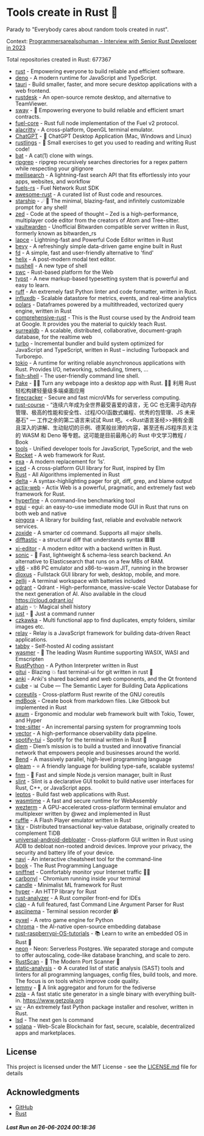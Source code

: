 # Tools create in Rust :crab: 

Parady to "Everybody cares about random tools created in rust".

Context: [Programmersarealsohuman - Interview with Senior Rust Developer in 2023](https://www.youtube.com/watch?v=TGfQu0bQTKc&ab_channel=Programmersarealsohuman) 

Total repositories created in Rust: 677367

- [rust](https://github.com/rust-lang/rust) - Empowering everyone to build reliable and efficient software.
- [deno](https://github.com/denoland/deno) - A modern runtime for JavaScript and TypeScript.
- [tauri](https://github.com/tauri-apps/tauri) - Build smaller, faster, and more secure desktop applications with a web frontend.
- [rustdesk](https://github.com/rustdesk/rustdesk) - An open-source remote desktop, and alternative to TeamViewer.
- [sway](https://github.com/FuelLabs/sway) - 🌴 Empowering everyone to build reliable and efficient smart contracts.
- [fuel-core](https://github.com/FuelLabs/fuel-core) - Rust full node implementation of the Fuel v2 protocol.
- [alacritty](https://github.com/alacritty/alacritty) - A cross-platform, OpenGL terminal emulator.
- [ChatGPT](https://github.com/lencx/ChatGPT) - 🔮 ChatGPT Desktop Application (Mac, Windows and Linux)
- [rustlings](https://github.com/rust-lang/rustlings) - :crab: Small exercises to get you used to reading and writing Rust code!
- [bat](https://github.com/sharkdp/bat) - A cat(1) clone with wings.
- [ripgrep](https://github.com/BurntSushi/ripgrep) - ripgrep recursively searches directories for a regex pattern while respecting your gitignore
- [meilisearch](https://github.com/meilisearch/meilisearch) - A lightning-fast search API that fits effortlessly into your apps, websites, and workflow
- [fuels-rs](https://github.com/FuelLabs/fuels-rs) - Fuel Network Rust SDK
- [awesome-rust](https://github.com/rust-unofficial/awesome-rust) - A curated list of Rust code and resources.
- [starship](https://github.com/starship/starship) - ☄🌌️  The minimal, blazing-fast, and infinitely customizable prompt for any shell!
- [zed](https://github.com/zed-industries/zed) - Code at the speed of thought – Zed is a high-performance, multiplayer code editor from the creators of Atom and Tree-sitter.
- [vaultwarden](https://github.com/dani-garcia/vaultwarden) - Unofficial Bitwarden compatible server written in Rust, formerly known as bitwarden_rs
- [lapce](https://github.com/lapce/lapce) - Lightning-fast and Powerful Code Editor written in Rust
- [bevy](https://github.com/bevyengine/bevy) - A refreshingly simple data-driven game engine built in Rust
- [fd](https://github.com/sharkdp/fd) - A simple, fast and user-friendly alternative to 'find'
- [helix](https://github.com/helix-editor/helix) - A post-modern modal text editor.
- [nushell](https://github.com/nushell/nushell) - A new type of shell
- [swc](https://github.com/swc-project/swc) - Rust-based platform for the Web
- [typst](https://github.com/typst/typst) - A new markup-based typesetting system that is powerful and easy to learn.
- [ruff](https://github.com/astral-sh/ruff) - An extremely fast Python linter and code formatter, written in Rust.
- [influxdb](https://github.com/influxdata/influxdb) - Scalable datastore for metrics, events, and real-time analytics
- [polars](https://github.com/pola-rs/polars) - Dataframes powered by a multithreaded, vectorized query engine, written in Rust
- [comprehensive-rust](https://github.com/google/comprehensive-rust) - This is the Rust course used by the Android team at Google. It provides you the material to quickly teach Rust.
- [surrealdb](https://github.com/surrealdb/surrealdb) - A scalable, distributed, collaborative, document-graph database, for the realtime web
- [turbo](https://github.com/vercel/turbo) - Incremental bundler and build system optimized for JavaScript and TypeScript, written in Rust – including Turbopack and Turborepo.
- [tokio](https://github.com/tokio-rs/tokio) - A runtime for writing reliable asynchronous applications with Rust. Provides I/O, networking, scheduling, timers, ...
- [fish-shell](https://github.com/fish-shell/fish-shell) - The user-friendly command line shell.
- [Pake](https://github.com/tw93/Pake) - 🤱🏻 Turn any webpage into a desktop app with Rust.  🤱🏻 利用 Rust 轻松构建轻量级多端桌面应用
- [firecracker](https://github.com/firecracker-microvm/firecracker) - Secure and fast microVMs for serverless computing.
- [rust-course](https://github.com/sunface/rust-course) - “连续六年成为全世界最受喜爱的语言，无 GC 也无需手动内存管理、极高的性能和安全性、过程/OO/函数式编程、优秀的包管理、JS 未来基石" — 工作之余的第二语言来试试 Rust 吧。<<Rust语言圣经>>拥有全面且深入的讲解、生动贴切的示例、德芙般丝滑的内容，甚至还有JS程序员关注的 WASM 和 Deno 等专题。这可能是目前最用心的 Rust 中文学习教程 / Book 
- [tools](https://github.com/rome/tools) - Unified developer tools for JavaScript, TypeScript, and the web
- [Rocket](https://github.com/rwf2/Rocket) - A web framework for Rust.
- [exa](https://github.com/ogham/exa) - A modern replacement for ‘ls’.
- [iced](https://github.com/iced-rs/iced) - A cross-platform GUI library for Rust, inspired by Elm
- [Rust](https://github.com/TheAlgorithms/Rust) -  All Algorithms implemented in Rust 
- [delta](https://github.com/dandavison/delta) - A syntax-highlighting pager for git, diff, grep, and blame output
- [actix-web](https://github.com/actix/actix-web) - Actix Web is a powerful, pragmatic, and extremely fast web framework for Rust.
- [hyperfine](https://github.com/sharkdp/hyperfine) - A command-line benchmarking tool
- [egui](https://github.com/emilk/egui) - egui: an easy-to-use immediate mode GUI in Rust that runs on both web and native
- [pingora](https://github.com/cloudflare/pingora) - A library for building fast, reliable and evolvable network services.
- [zoxide](https://github.com/ajeetdsouza/zoxide) - A smarter cd command. Supports all major shells.
- [difftastic](https://github.com/Wilfred/difftastic) - a structural diff that understands syntax 🟥🟩
- [xi-editor](https://github.com/xi-editor/xi-editor) - A modern editor with a backend written in Rust.
- [sonic](https://github.com/valeriansaliou/sonic) - 🦔 Fast, lightweight & schema-less search backend. An alternative to Elasticsearch that runs on a few MBs of RAM.
- [v86](https://github.com/copy/v86) - x86 PC emulator and x86-to-wasm JIT, running in the browser
- [dioxus](https://github.com/DioxusLabs/dioxus) - Fullstack GUI library for web, desktop, mobile, and more.
- [zellij](https://github.com/zellij-org/zellij) - A terminal workspace with batteries included
- [qdrant](https://github.com/qdrant/qdrant) - Qdrant - High-performance, massive-scale Vector Database for the next generation of AI. Also available in the cloud https://cloud.qdrant.io/
- [atuin](https://github.com/atuinsh/atuin) - ✨ Magical shell history
- [just](https://github.com/casey/just) - 🤖 Just a command runner
- [czkawka](https://github.com/qarmin/czkawka) - Multi functional app to find duplicates, empty folders, similar images etc.
- [relay](https://github.com/facebook/relay) - Relay is a JavaScript framework for building data-driven React applications.
- [tabby](https://github.com/TabbyML/tabby) - Self-hosted AI coding assistant
- [wasmer](https://github.com/wasmerio/wasmer) - 🚀 The leading Wasm Runtime supporting WASIX, WASI and Emscripten
- [RustPython](https://github.com/RustPython/RustPython) - A Python Interpreter written in Rust
- [gitui](https://github.com/extrawurst/gitui) - Blazing 💥 fast terminal-ui for git written in rust 🦀
- [anki](https://github.com/ankitects/anki) - Anki's shared backend and web components, and the Qt frontend
- [cube](https://github.com/cube-js/cube) - 📊  Cube — The Semantic Layer for Building Data Applications
- [coreutils](https://github.com/uutils/coreutils) - Cross-platform Rust rewrite of the GNU coreutils
- [mdBook](https://github.com/rust-lang/mdBook) - Create book from markdown files. Like Gitbook but implemented in Rust
- [axum](https://github.com/tokio-rs/axum) - Ergonomic and modular web framework built with Tokio, Tower, and Hyper
- [tree-sitter](https://github.com/tree-sitter/tree-sitter) - An incremental parsing system for programming tools
- [vector](https://github.com/vectordotdev/vector) - A high-performance observability data pipeline.
- [spotify-tui](https://github.com/Rigellute/spotify-tui) - Spotify for the terminal written in Rust 🚀
- [diem](https://github.com/diem/diem) - Diem’s mission is to build a trusted and innovative financial network that empowers people and businesses around the world.
- [Bend](https://github.com/HigherOrderCO/Bend) - A massively parallel, high-level programming language
- [gleam](https://github.com/gleam-lang/gleam) - ⭐️ A friendly language for building type-safe, scalable systems!
- [fnm](https://github.com/Schniz/fnm) - 🚀 Fast and simple Node.js version manager, built in Rust
- [slint](https://github.com/slint-ui/slint) - Slint is a declarative GUI toolkit to build native user interfaces for Rust, C++, or JavaScript apps.
- [leptos](https://github.com/leptos-rs/leptos) - Build fast web applications with Rust.
- [wasmtime](https://github.com/bytecodealliance/wasmtime) - A fast and secure runtime for WebAssembly
- [wezterm](https://github.com/wez/wezterm) - A GPU-accelerated cross-platform terminal emulator and multiplexer written by @wez and implemented in Rust
- [ruffle](https://github.com/ruffle-rs/ruffle) - A Flash Player emulator written in Rust
- [tikv](https://github.com/tikv/tikv) - Distributed transactional key-value database, originally created to complement TiDB
- [universal-android-debloater](https://github.com/0x192/universal-android-debloater) - Cross-platform GUI written in Rust using ADB to debloat non-rooted android devices. Improve your privacy, the security and battery life of your device.
- [navi](https://github.com/denisidoro/navi) - An interactive cheatsheet tool for the command-line
- [book](https://github.com/rust-lang/book) - The Rust Programming Language
- [sniffnet](https://github.com/GyulyVGC/sniffnet) - Comfortably monitor your Internet traffic 🕵️‍♂️
- [carbonyl](https://github.com/fathyb/carbonyl) - Chromium running inside your terminal
- [candle](https://github.com/huggingface/candle) - Minimalist ML framework for Rust
- [hyper](https://github.com/hyperium/hyper) - An HTTP library for Rust
- [rust-analyzer](https://github.com/rust-lang/rust-analyzer) - A Rust compiler front-end for IDEs
- [clap](https://github.com/clap-rs/clap) - A full featured, fast Command Line Argument Parser for Rust
- [asciinema](https://github.com/asciinema/asciinema) - Terminal session recorder 📹
- [pyxel](https://github.com/kitao/pyxel) - A retro game engine for Python
- [chroma](https://github.com/chroma-core/chroma) - the AI-native open-source embedding database
- [rust-raspberrypi-OS-tutorials](https://github.com/rust-embedded/rust-raspberrypi-OS-tutorials) - :books: Learn to write an embedded OS in Rust :crab:
- [neon](https://github.com/neondatabase/neon) - Neon: Serverless Postgres. We separated storage and compute to offer autoscaling, code-like database branching, and scale to zero.
- [RustScan](https://github.com/RustScan/RustScan) - 🤖 The Modern Port Scanner 🤖
- [static-analysis](https://github.com/analysis-tools-dev/static-analysis) - ⚙️ A curated list of static analysis (SAST) tools and linters for all programming languages, config files, build tools, and more. The focus is on tools which improve code quality.
- [lemmy](https://github.com/LemmyNet/lemmy) - 🐀 A link aggregator and forum for the fediverse
- [zola](https://github.com/getzola/zola) - A fast static site generator in a single binary with everything built-in. https://www.getzola.org
- [uv](https://github.com/astral-sh/uv) - An extremely fast Python package installer and resolver, written in Rust.
- [lsd](https://github.com/lsd-rs/lsd) - The next gen ls command
- [solana](https://github.com/solana-labs/solana) - Web-Scale Blockchain for fast, secure, scalable, decentralized apps and marketplaces.


## License

This project is licensed under the MIT License - see the [LICENSE.md](LICENSE.md) file for details

## Acknowledgments

- [GitHub](https://github.com)
- [Rust](https://www.rust-lang.org)


##### _Last Run on 26-06-2024 00:18:36_
